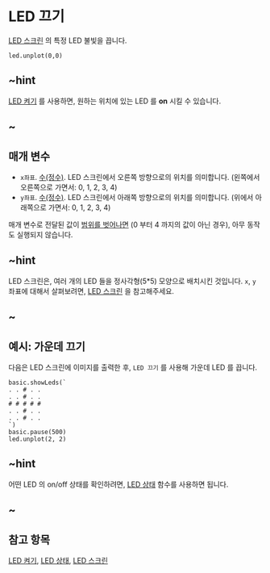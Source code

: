 # LED 끄기

[LED 스크린](/device/screen) 의 특정 LED 불빛을 끕니다.

```sig
led.unplot(0,0)
```

## ~hint

[LED 켜기](/reference/led/plot) 를 사용하면, 원하는 위치에 있는 LED 를 **on** 시킬 수 있습니다.

## ~

## 매개 변수

* `x좌표`. [수(정수)](/types/number). LED 스크린에서 오른쪽 방향으로의 위치를 의미합니다. (왼쪽에서 오른쪽으로 가면서: 0, 1, 2, 3, 4)
* `y좌표`. [수(정수)](/types/number). LED 스크린에서 아래쪽 방향으로의 위치를 의미합니다. (위에서 아래쪽으로 가면서: 0, 1, 2, 3, 4)

매개 변수로 전달된 값이 [범위를 벗어나면](/reference/out-of-bounds) (0 부터 4 까지의 값이 아닌 경우), 아무 동작도 실행되지 않습니다.

## ~hint

LED 스크린은, 여러 개의 LED 들을 정사각형(5*5) 모양으로 배치시킨 것입니다. `x`, `y` 좌표에 대해서 살펴보려면, [LED 스크린](/device/screen) 을 참고해주세요.

## ~

## 예시: 가운데 끄기

다음은 LED 스크린에 이미지를 출력한 후, `LED 끄기` 를 사용해 가운데 LED 를 끕니다.

```blocks
basic.showLeds(`
. . # . .
. . # . .
# # # # #
. . # . .
. . # . .
`)
basic.pause(500)
led.unplot(2, 2)
```

## ~hint

어떤 LED 의 on/off 상태를 확인하려면, [LED 상태](/reference/led/point) 함수를 사용하면 됩니다.

## ~

## 참고 항목

[LED 켜기](/reference/led/plot), [LED 상태](/reference/led/point), [LED 스크린](/device/screen)
